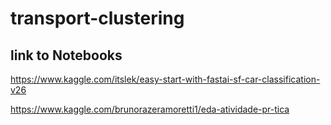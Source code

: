 # transport-clustering


## link to Notebooks

https://www.kaggle.com/itslek/easy-start-with-fastai-sf-car-classification-v26


https://www.kaggle.com/brunorazeramoretti1/eda-atividade-pr-tica
